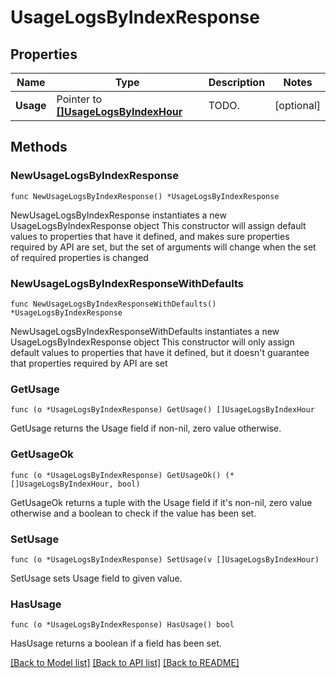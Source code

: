 # UsageLogsByIndexResponse

## Properties

Name | Type | Description | Notes
------------ | ------------- | ------------- | -------------
**Usage** | Pointer to [**[]UsageLogsByIndexHour**](UsageLogsByIndexHour.md) | TODO. | [optional] 

## Methods

### NewUsageLogsByIndexResponse

`func NewUsageLogsByIndexResponse() *UsageLogsByIndexResponse`

NewUsageLogsByIndexResponse instantiates a new UsageLogsByIndexResponse object
This constructor will assign default values to properties that have it defined,
and makes sure properties required by API are set, but the set of arguments
will change when the set of required properties is changed

### NewUsageLogsByIndexResponseWithDefaults

`func NewUsageLogsByIndexResponseWithDefaults() *UsageLogsByIndexResponse`

NewUsageLogsByIndexResponseWithDefaults instantiates a new UsageLogsByIndexResponse object
This constructor will only assign default values to properties that have it defined,
but it doesn't guarantee that properties required by API are set

### GetUsage

`func (o *UsageLogsByIndexResponse) GetUsage() []UsageLogsByIndexHour`

GetUsage returns the Usage field if non-nil, zero value otherwise.

### GetUsageOk

`func (o *UsageLogsByIndexResponse) GetUsageOk() (*[]UsageLogsByIndexHour, bool)`

GetUsageOk returns a tuple with the Usage field if it's non-nil, zero value otherwise
and a boolean to check if the value has been set.

### SetUsage

`func (o *UsageLogsByIndexResponse) SetUsage(v []UsageLogsByIndexHour)`

SetUsage sets Usage field to given value.

### HasUsage

`func (o *UsageLogsByIndexResponse) HasUsage() bool`

HasUsage returns a boolean if a field has been set.


[[Back to Model list]](../README.md#documentation-for-models) [[Back to API list]](../README.md#documentation-for-api-endpoints) [[Back to README]](../README.md)


